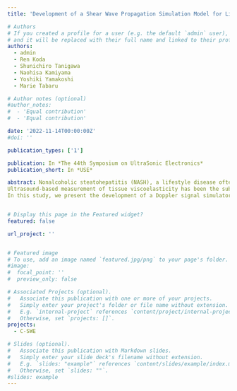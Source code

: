 ```yaml
---
title: 'Development of a Shear Wave Propagation Simulation Model for Liver Viscoelasticity Measurement'

# Authors
# If you created a profile for a user (e.g. the default `admin` user), write the username (folder name) here
# and it will be replaced with their full name and linked to their profile.
authors:
  - admin
  - Ren Koda
  - Shunichiro Tanigawa
  - Naohisa Kamiyama
  - Yoshiki Yamakoshi
  - Marie Tabaru

# Author notes (optional)
#author_notes:
#  - 'Equal contribution'
#  - 'Equal contribution'

date: '2022-11-14T00:00:00Z'
#doi: ''

publication_types: ['1']

publication: In *The 44th Symposium on UltraSonic Electronics*
publication_short: In *USE*

abstract: Nonalcoholic steatohepatitis (NASH), a lifestyle disease often linked to obesity, is highly prevalent and can lead to severe complications such as hepatocellular carcinoma and cirrhosis1. Given the association of NASH with liver fibrosis, there is a growing need for noninvasive diagnostic methods to assess liver viscoelasticity.
Ultrasound-based measurement of tissue viscoelasticity has been the subject of numerous studies over an extended period. We developed continuous shear wave elastography (C-SWE) for diagnosis on liver fibrosis, which utilizes an external vibrator to excite the shear wave. However, extensive in-vivo experiments are necessary to comprehensively optimize the performance of C-SWE, assess its robustness, and expedite the computation.
In this study, we present the development of a Doppler signal simulator for the proposed method, C-SWE. To investigate and enhance the performance of the algorithm, intentional noise was incorporated into the simulator. The simulation process is elaborated upon in the subsequent section, and the results obtained are provided to demonstrate the efficacy of this simulation algorithm. Moreover, we assess the robustness of the algorithm by evaluating its performance under the varying intentional noise conditions.


# Display this page in the Featured widget?
featured: false

url_project: ''


# Featured image
# To use, add an image named `featured.jpg/png` to your page's folder.
#image:
#  focal_point: ''
#  preview_only: false

# Associated Projects (optional).
#   Associate this publication with one or more of your projects.
#   Simply enter your project's folder or file name without extension.
#   E.g. `internal-project` references `content/project/internal-project/index.md`.
#   Otherwise, set `projects: []`.
projects:
  - C-SWE

# Slides (optional).
#   Associate this publication with Markdown slides.
#   Simply enter your slide deck's filename without extension.
#   E.g. `slides: "example"` references `content/slides/example/index.md`.
#   Otherwise, set `slides: ""`.
#slides: example
---
```

